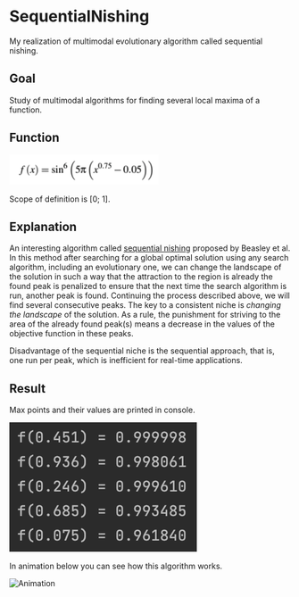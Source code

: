 # SequentialNishing

My realization of multimodal evolutionary algorithm called sequential nishing.

## Goal

Study of multimodal algorithms for finding several local maxima of a function.

## Function

![Function](pictures/function.png)

Scope of definition is [0; 1].

## Explanation

An interesting algorithm called [sequential nishing](https://direct.mit.edu/evco/article-abstract/1/2/101/1103/A-Sequential-Niche-Technique-for-Multimodal?redirectedFrom=fulltext) proposed by Beasley et al. In this method after searching for a global optimal solution using any search algorithm, including an evolutionary one, we can change the landscape of the solution in such a way that the attraction to the region is already the found peak is penalized to ensure that the next time the search algorithm is run, another peak is found. Continuing the process described above, we will find several consecutive peaks. The key to a consistent niche is _changing the landscape_ of the solution. As a rule, the punishment for striving to the area of the already found peak(s) means a decrease in the values of the objective function in these peaks.

Disadvantage of the sequential niche is the sequential approach, that is, one run per peak, which is inefficient for real-time applications.

## Result

Max points and their values are printed in console.

![Console Output](pictures/console.png)

In animation below you can see how this algorithm works.

![Animation](pictures/animation.gif)
